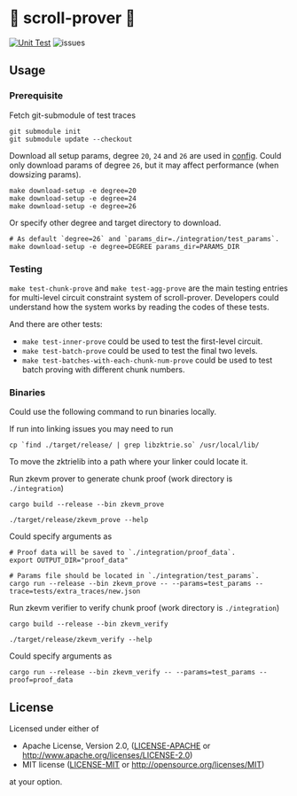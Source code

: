 # 📜 scroll-prover 📜
[![Unit Test](https://github.com/scroll-tech/scroll-prover/actions/workflows/unit_test.yml/badge.svg)](https://github.com/scroll-tech/scroll-prover/actions/workflows/unit_test.yml)
![issues](https://img.shields.io/github/issues/scroll-tech/scroll-prover)

## Usage

### Prerequisite

Fetch git-submodule of test traces
```shell
git submodule init
git submodule update --checkout
```

Download all setup params, degree `20`, `24` and `26` are used in [config](https://github.com/scroll-tech/scroll-prover/tree/main/integration/configs).
Could only download params of degree `26`, but it may affect performance (when dowsizing params).
```shell
make download-setup -e degree=20
make download-setup -e degree=24
make download-setup -e degree=26
```
Or specify other degree and target directory to download.
```shell
# As default `degree=26` and `params_dir=./integration/test_params`.
make download-setup -e degree=DEGREE params_dir=PARAMS_DIR
```

### Testing

`make test-chunk-prove` and `make test-agg-prove` are the main testing entries for multi-level circuit constraint system of scroll-prover. Developers could understand how the system works by reading the codes of these tests.

And there are other tests:
- `make test-inner-prove` could be used to test the first-level circuit.
- `make test-batch-prove` could be used to test the final two levels.
- `make test-batches-with-each-chunk-num-prove` could be used to test batch proving with different chunk numbers.

### Binaries

Could use the following command to run binaries locally.

If run into linking issues you may need to run
```shell
cp `find ./target/release/ | grep libzktrie.so` /usr/local/lib/
```
To move the zktrielib into a path where your linker could locate it.

Run zkevm prover to generate chunk proof (work directory is `./integration`)
```shell
cargo build --release --bin zkevm_prove

./target/release/zkevm_prove --help
```
Could specify arguments as
```shell
# Proof data will be saved to `./integration/proof_data`.
export OUTPUT_DIR="proof_data"

# Params file should be located in `./integration/test_params`.
cargo run --release --bin zkevm_prove -- --params=test_params --trace=tests/extra_traces/new.json
```

Run zkevm verifier to verify chunk proof (work directory is `./integration`)
```shell
cargo build --release --bin zkevm_verify

./target/release/zkevm_verify --help
```
Could specify arguments as
```shell
cargo run --release --bin zkevm_verify -- --params=test_params --proof=proof_data
```

## License

Licensed under either of

- Apache License, Version 2.0, ([LICENSE-APACHE](LICENSE-APACHE) or http://www.apache.org/licenses/LICENSE-2.0)
- MIT license ([LICENSE-MIT](LICENSE-MIT) or http://opensource.org/licenses/MIT)

at your option.
